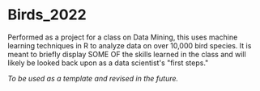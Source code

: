 # Birds_2022
Performed as a project for a class on Data Mining, this uses machine learning techniques in R to analyze data on over 10,000 bird species.  It is meant to briefly display SOME OF the skills learned in the class and will likely be looked back upon as a data scientist's "first steps."

*To be used as a template and revised in the future.*
